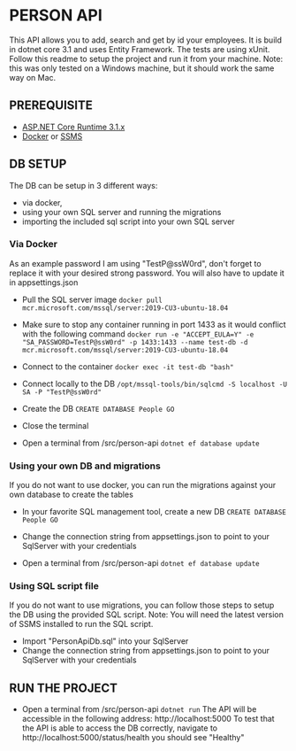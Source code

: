 # PERSON API

This API allows you to add, search and get by id your employees.
It is build in dotnet core 3.1 and uses Entity Framework.
The tests are using xUnit.
Follow this readme to setup the project and run it from your machine.
Note: this was only tested on a Windows machine, but it should work the same way on Mac.

## PREREQUISITE

- [ASP.NET Core Runtime 3.1.x](https://dotnet.microsoft.com/download/dotnet-core/3.1)
- [Docker](https://www.docker.com/products/docker-desktop) or [SSMS](https://docs.microsoft.com/en-us/sql/ssms/download-sql-server-management-studio-ssms?view=sql-server-ver15)

## DB SETUP

The DB can be setup in 3 different ways:

- via docker,
- using your own SQL server and running the migrations
- importing the included sql script into your own SQL server

### Via Docker

As an example password I am using "TestP@ssW0rd", don't forget to replace it with your desired strong password. You will also have to update it in appsettings.json

- Pull the SQL server image
  `docker pull mcr.microsoft.com/mssql/server:2019-CU3-ubuntu-18.04`

- Make sure to stop any container running in port 1433 as it would conflict with the following command
  `docker run -e "ACCEPT_EULA=Y" -e "SA_PASSWORD=TestP@ssW0rd" -p 1433:1433 --name test-db -d mcr.microsoft.com/mssql/server:2019-CU3-ubuntu-18.04`

- Connect to the container
  `docker exec -it test-db "bash"`

- Connect locally to the DB
  `/opt/mssql-tools/bin/sqlcmd -S localhost -U SA -P "TestP@ssW0rd"`

- Create the DB
  `CREATE DATABASE People GO`

- Close the terminal

- Open a terminal from <path to repository>/src/person-api
  `dotnet ef database update`

### Using your own DB and migrations

If you do not want to use docker, you can run the migrations against your own database to create the tables

- In your favorite SQL management tool, create a new DB
  `CREATE DATABASE People GO`

- Change the connection string from appsettings.json to point to your SqlServer with your credentials

- Open a terminal from <path to repository>/src/person-api
  `dotnet ef database update`

### Using SQL script file

If you do not want to use migrations, you can follow those steps to setup the DB using the provided SQL script.
Note: You will need the latest version of SSMS installed to run the SQL script.

- Import "PersonApiDb.sql" into your SqlServer
- Change the connection string from appsettings.json to point to your SqlServer with your credentials

## RUN THE PROJECT

- Open a terminal from <path to repository>/src/person-api
  `dotnet run`
  The API will be accessible in the following address: http://localhost:5000
  To test that the API is able to access the DB correctly, navigate to http://localhost:5000/status/health you should see "Healthy"

